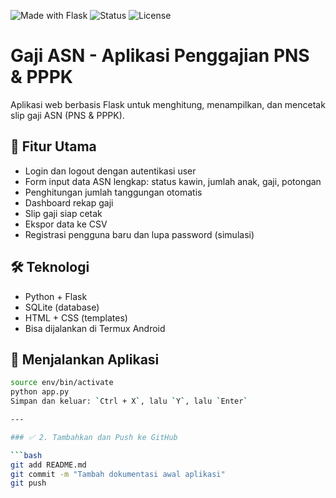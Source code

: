 ![Made with Flask](https://img.shields.io/badge/Made%20with-Flask-blue)
![Status](https://img.shields.io/badge/Status-Active-brightgreen)
![License](https://img.shields.io/badge/license-MIT-blue)
# Gaji ASN - Aplikasi Penggajian PNS & PPPK

Aplikasi web berbasis Flask untuk menghitung, menampilkan, dan mencetak slip gaji ASN (PNS & PPPK).

## 🚀 Fitur Utama
- Login dan logout dengan autentikasi user
- Form input data ASN lengkap: status kawin, jumlah anak, gaji, potongan
- Penghitungan jumlah tanggungan otomatis
- Dashboard rekap gaji
- Slip gaji siap cetak
- Ekspor data ke CSV
- Registrasi pengguna baru dan lupa password (simulasi)

## 🛠️ Teknologi
- Python + Flask
- SQLite (database)
- HTML + CSS (templates)
- Bisa dijalankan di Termux Android

## 🔧 Menjalankan Aplikasi

```bash
source env/bin/activate
python app.py
Simpan dan keluar: `Ctrl + X`, lalu `Y`, lalu `Enter`

---

### ✅ 2. Tambahkan dan Push ke GitHub

```bash
git add README.md
git commit -m "Tambah dokumentasi awal aplikasi"
git push
